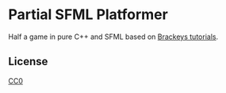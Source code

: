# Partial SFML Platformer

Half a game in pure C++ and SFML based on [Brackeys tutorials](https://www.youtube.com/watch?v=LOhfqjmasi0).

## License

[CC0](http://creativecommons.org/publicdomain/zero/1.0/)
